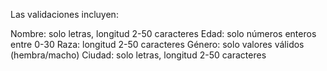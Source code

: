 Las validaciones incluyen:

Nombre: solo letras, longitud 2-50 caracteres
Edad: solo números enteros entre 0-30
Raza: longitud 2-50 caracteres
Género: solo valores válidos (hembra/macho)
Ciudad: solo letras, longitud 2-50 caracteres